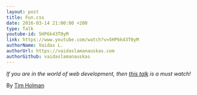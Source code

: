 ```yaml
---
layout: post
title: Fun.css
date: 2016-03-14 21:00:00 +200
type: Talk
youtube-id: 5HP6k43T0yM
link: https://www.youtube.com/watch?v=5HP6k43T0yM
authorName: Vaidas L.
authorUrl: https://vaidaslamanauskas.com
authorGithub: vaidaslamanauskas
---
```


_If you are in the world of web development, then [this talk](https://www.youtube.com/watch?v=5HP6k43T0yM) is a must watch!_

By [Tim Holman](http://tholman.com)
